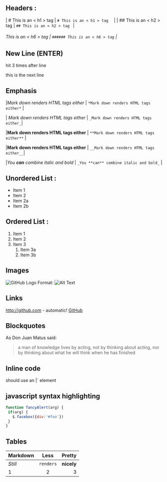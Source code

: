 ﻿## Headers : 
 | # This is an < h1 > tag   | `# This is an < h1 > tag  ` |
 | ## This is an < h2 > tag  | `## This is an < h2 > tag ` |
 
 ###### This is an < h6 > tag  | `###### This is an < h6 > tag` |

## New Line (ENTER)

hit <Enter> 3 times after line 

this is the next line

## Emphasis

 |*Mark down renders HTML tags either*   | ` *Mark down renders HTML tags either* ` |
 
 | _Mark down renders HTML tags either_  | `_Mark down renders HTML tags either_`|

 |**Mark down renders HTML tags either** | `**Mark down renders HTML tags either**` |
 
 |__Mark down renders HTML tags either__ | `__Mark down renders HTML tags either__`|

 |_You **can** combine italic and bold_  | `_You **can** combine italic and bold_` |

## Unordered List : 

 * Item 1 
 * Item 2 
  * Item 2a 
  * Item 2b 

## Ordered List : 

 1. Item 1 
 1. Item 2 
 1. Item 3 
    1. Item 3a 
    1. Item 3b 

## Images

  ![GitHub Logo](https://avatars0.githubusercontent.com/u/6296819?s=40&v=4) 
  Format: ![Alt Text](url) 

## Links
  http://github.com - automatic! 
 [GitHub](http://github.com) 

## Blockquotes

 As Don Juan Matus said: 

 > a man of knowledge lives by acting, not by thinking about acting,
 > nor by thinking about what he will think when he has finished 
 

## Inline code

 should use an |<addr>` element 
## javascript syntax highlighting
 ```javascript
function fancyAlert(arg) {
  if(arg) {
    $.facebox({div:'#foo'})
  }
}
```
## Tables

Markdown | Less | Pretty
--- | :---: | ---:
*Still* | `renders` | **nicely**
1 | 2 | 3
